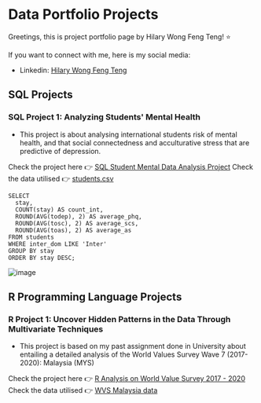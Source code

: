 # Data Portfolio Projects

Greetings, this is project portfolio page by Hilary Wong Feng Teng! ⭐

If you want to connect with me, here is my social media:
- Linkedin: [Hilary Wong Feng Teng](https://www.linkedin.com/in/hilary-wong-feng-teng-4a7596238/)


## SQL Projects
### SQL Project 1: Analyzing Students' Mental Health
- This project is about analysing international students risk of mental health, and that social connectedness and acculturative stress that are predictive of depression.

Check the project here   👉 [SQL Student Mental Data Analysis Project](SQL_Mental_proj.md)
Check the data utilised  👉 [students.csv](students.csv)
```
SELECT 
  stay, 
  COUNT(stay) AS count_int, 
  ROUND(AVG(todep), 2) AS average_phq, 
  ROUND(AVG(tosc), 2) AS average_scs, 
  ROUND(AVG(toas), 2) AS average_as
FROM students
WHERE inter_dom LIKE 'Inter'
GROUP BY stay
ORDER BY stay DESC;
```
![image](https://github.com/user-attachments/assets/a7795033-bb86-4cd4-a999-5d475e1571ef)


## R Programming Language Projects
### R Project 1:  Uncover Hidden Patterns in the Data Through Multivariate Techniques
- This project is based on my past assignment done in University about entailing a detailed analysis of the World Values Survey Wave 7 (2017-2020): Malaysia (MYS)

Check the project here  👉 [R Analysis on World Value Survey 2017 - 2020](R_WVS_MYS_proj.md)
Check the data utilised 👉 [WVS Malaysia data](MYS.csv)


